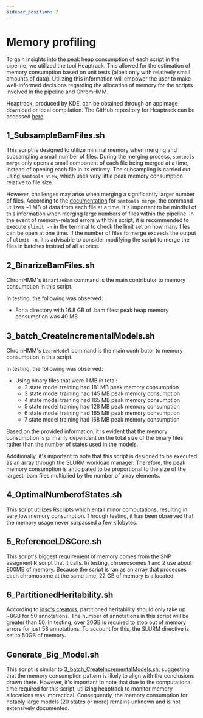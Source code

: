 ```yaml
---
sidebar_position: 7
---
```


# Memory profiling

To gain insights into the peak heap consumption of each script in the pipeline,
we utilized the tool Heaptrack. This allowed for the estimation of memory
consumption based on unit tests (albeit only with relatively small amounts of
data). Utilizing this information will empower the user to make well-informed
decisions regarding the allocation of memory for the scripts involved in the
pipeline and ChromHMM.

Heaptrack, produced by KDE, can be obtained through an appimage download or
local compilation. The GitHub repository for Heaptrack can be accessed
[here](https://github.com/KDE/heaptrack).

## 1_SubsampleBamFiles.sh
This script is designed to utilize minimal memory when merging and subsampling
a small number of files. During the merging process, `samtools merge` only
opens a small component of each file being merged at a time, instead of opening
each file in its entirety. The subsampling is carried out using `samtools
view`, which uses very little peak memory consumption relative to file size. 

However, challenges may arise when merging a significantly larger number of
files. According to the
[documentation](http://www.htslib.org/doc/samtools-merge.html) for `samtools
merge`, the command utilizes ~1 MB of data from each file at a time. It's
important to be mindful of this information when merging large numbers of files
within the pipeline. In the event of memory-related errors with this script, it
is recommended to execute `ulimit -n` in the terminal to check the limit set on
how many files can be open at one time. If the number of files to merge exceeds
the output of `ulimit -n`, it is advisable to consider modifying the script to
merge the files in batches instead of all at once.

## 2_BinarizeBamFiles.sh
ChromHMM's `BinarizeBam` command is the main contributor to memory consumption
in this script.

In testing, the following was observed:
- For a directory with 16.8 GB of .bam files: peak heap memory consumption was
  40 MB

## 3_batch_CreateIncrementalModels.sh
ChromHMM's `LearnModel` command is the main contributor to memory consumption 
in this script.

In testing, the following was observed:
- Using binary files that were 1 MB in total:
    - 2 state model training had 181 MB peak memory consumption
    - 3 state model training had 145 MB peak memory consumption
    - 4 state model training had 165 MB peak memory consumption
    - 5 state model training had 128 MB peak memory consumption
    - 6 state model training had 165 MB peak memory consumption
    - 7 state model training had 168 MB peak memory consumption

Based on the provided information, it is evident that the memory consumption is
primarily dependent on the total size of the binary files rather than the
number of states used in the models.

Additionally, it's important to note that this script is designed to be
executed as an array through the SLURM workload manager. Therefore, the peak
memory consumption is anticipated to be proportional to the size of the largest
.bam files multiplied by the number of array elements.

## 4_OptimalNumberofStates.sh
This script utilizes Rscripts which entail minor computations, resulting in
very low memory consumption. Through testing, it has been observed that the
memory usage never surpassed a few kilobytes.

## 5_ReferenceLDSCore.sh
This script's biggest requirement of memory comes from the SNP assigment R
script that it calls. In testing, chromosomes 1 and 2 use about 800MB of
memory. Because the script is ran as an array that processes each chromosome at
the same time, 22 GB of memory is allocated.

## 6_PartitionedHeritability.sh
According to [ldsc's creators](https://github.com/bulik/ldsc/wiki/FAQ),
partitioned heritability should only take up ~8GB for 50 annotations. The number
of annotations in this script will be greater than 50. In testing, over 20GB is
required to stop out of memory errors for just 58 annotations. To account for
this, the SLURM directive is set to 50GB of memory.

## Generate_Big_Model.sh 
This script is similar to
[3_batch_CreateIncrementalModels.sh](#3_batch_createincrementalmodelssh),
suggesting that the memory consumption pattern is likely to align with the
conclusions drawn there. However, it's important to note that due to the
computational time required for this script, utilizing heaptrack to monitor
memory allocations was impractical. Consequently, the memory consumption for
notably large models (20 states or more) remains unknown and is not extensively
documented.

